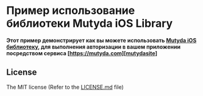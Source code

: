 # Пример использование библиотеки Mutyda iOS Library

**Этот пример демонстрирует как вы можете использовать [Mutyda iOS библиотеку][mutydalib], для выполнения авторизации в вашем приложении посредством сервиса [https://mutyda.com][mutydasite]**

## License

The MIT license (Refer to the [LICENSE.md][license] file)

[license]: https://github.com/mutyda/mutyda-auth-ios-example/blob/master/LICENSE.md
[mutydalib]: https://github.com/mutyda/ios-static-library
[mutydasite]: https://mutyda.com
